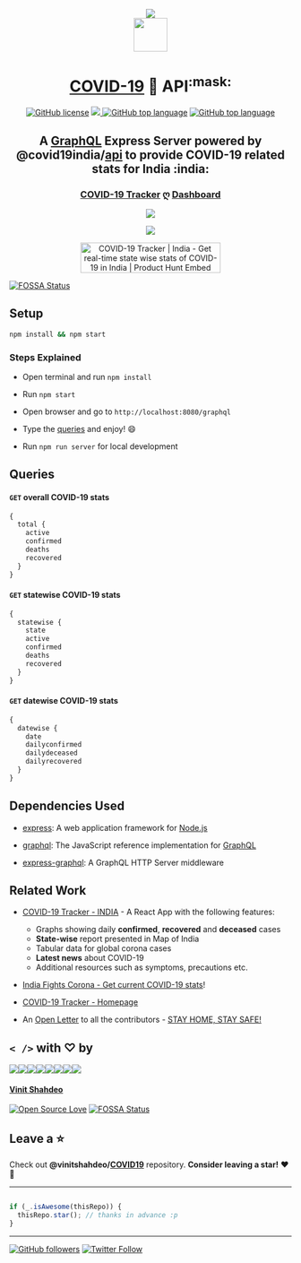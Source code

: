 <p align="center">
    <a href="https://graphql.org/"><img src="./graphql.png" /></a>
    <br>
    <a href="https://vinitshahdeo.github.io/COVID19/"><img
       src="https://thumbs.gfycat.com/AjarFloweryJumpingbean-size_restricted.gif" width="60" height="60" /></a>
 </p>
 <h1 align="center"> <a href="https://vinitshahdeo.github.io/COVID19/">COVID-19</a> 🦠 API<sup>:mask:</sup> </h1>
 <p align="center">
    <a href="https://github.com/vinitshahdeo/covid19api/blob/master/LICENSE">
    <img alt="GitHub license"
       src="https://img.shields.io/github/license/vinitshahdeo/covid19api?logo=github"
    ></a> 
    <a href="https://app.netlify.com/sites/indiafightscorona/deploys">
    <img
       src="https://api.netlify.com/api/v1/badges/fcfb9be7-e730-460c-8bcf-e35179e7bdcb/deploy-status" />
    </a> 
    <a href="https://github.com/NovelCOVID/awesome-novelcovid"><img alt="GitHub top language" src="https://awesome.re/mentioned-badge.svg"></a>
    <a href="https://github.com/vinitshahdeo/COVID19/"><img alt="GitHub top language" src="https://img.shields.io/github/languages/top/vinitshahdeo/covid19api?logo=javascript"></a>
 </p>
 <h2 align="center">A <a href="https://graphql.org/">GraphQL</a> Express Server powered by @covid19india/<a
    href="https://github.com/covid19india/api">api</a> to provide COVID-19 related stats for India :india: 
 </h2>
 <h3 align="center"><a href="http://corona-cases-india.netlify.com/">COVID-19 Tracker</a> ღ <a href="https://indiafightscorona.netlify.app/">Dashboard</a></h3>
 <p align="center">
    <a href="https://github.com/vinitshahdeo/COVID19/stargazers">
    <img src="https://img.shields.io/github/stars/vinitshahdeo/COVID19?label=LEAVE%20A%20Star%20on%20GitHub&logo=github&style=for-the-badge" />
    </a>
 </p>
 <p align="center">
    <a href="https://indiafightscorona.netlify.app/">
    <img src="./covid19-dashboard.png" />
    </a>
 </p>
 <p align="center">
    <a href="https://www.producthunt.com/posts/covid-19-tracker-india?utm_source=badge-featured&utm_medium=badge&utm_souce=badge-covid-19-tracker-india"
       target="_blank">
       <img
        src="https://api.producthunt.com/widgets/embed-image/v1/featured.svg?post_id=191600&theme=light"
        alt="COVID-19 Tracker | India - Get real-time state wise stats of COVID-19 in India | Product Hunt Embed"
        style="width: 250px; height: 54px;" width="250px" height="54px" 
       />
      </a>
 </p>


[![FOSSA Status](https://app.fossa.com/api/projects/git%2Bgithub.com%2Fvinitshahdeo%2Fcovid19api.svg?type=large)](https://app.fossa.com/projects/git%2Bgithub.com%2Fvinitshahdeo%2Fcovid19api?ref=badge_large)

## Setup

```bash
npm install && npm start
```
### Steps Explained

- Open terminal and run `npm install`

- Run `npm start`

- Open browser and go to `http://localhost:8080/graphql`

- Type the [queries](#queries) and enjoy! :smile:

- Run `npm run server` for local development


## Queries

#### `GET` overall COVID-19 stats

```graphql
{ 
  total {
    active
    confirmed
    deaths
    recovered
  }
}
```

#### `GET` statewise COVID-19 stats

```graphql
{
  statewise {
    state
    active
    confirmed
    deaths
    recovered
  }
}
```

#### `GET` datewise COVID-19 stats

```graphql
{
  datewise {
    date
    dailyconfirmed
    dailydeceased
    dailyrecovered
  }
}

```
## Dependencies Used

- [express](https://www.npmjs.com/package/express): A web application framework for [Node.js](https://nodejs.org/)

- [graphql](https://www.npmjs.com/package/graphql): The JavaScript reference implementation for [GraphQL](https://graphql.org/)

- [express-graphql](https://www.npmjs.com/package/express-graphql): A GraphQL HTTP Server middleware

## Related Work

- [COVID-19 Tracker - INDIA](http://corona-cases-india.netlify.com/) - A React App with the following features:
    - Graphs showing daily **confirmed**, **recovered** and **deceased** cases
    - **State-wise** report presented in Map of India
    - Tabular data for global corona cases
    - **Latest news** about COVID-19
    - Additional resources such as symptoms, precautions etc.

- [India Fights Corona -  Get current COVID-19 stats](https://indiafightscorona.netlify.app/)!

- [COVID-19 Tracker - Homepage](https://vinitshahdeo.github.io/COVID19/)

- An [Open Letter](https://github.com/vinitshahdeo/Water-Monitoring-System/issues/236) to all the contributors -  [STAY HOME, STAY SAFE!](https://github.com/vinitshahdeo/COVID19)

## `< />` with ♡ by 

[![](https://sourcerer.io/fame/vinitshahdeo/vinitshahdeo/COVID19/images/0)](https://fayz.in/stories/s/1522/0/?ckt_id=ZGL1ZGVk&title=story_of_vinit_shahdeo)[![](https://sourcerer.io/fame/vinitshahdeo/vinitshahdeo/COVID19/images/1)](https://indiafightscorona.netlify.app/)[![](https://sourcerer.io/fame/vinitshahdeo/vinitshahdeo/COVID19/images/2)](https://github.com/vinitshahdeo/COVID19)[![](https://sourcerer.io/fame/vinitshahdeo/vinitshahdeo/COVID19/images/3)](https://www.linkedin.com/in/vinitshahdeo/)[![](https://sourcerer.io/fame/vinitshahdeo/vinitshahdeo/COVID19/images/4)](http://corona-cases-india.netlify.com/)[![](https://sourcerer.io/fame/vinitshahdeo/vinitshahdeo/COVID19/images/5)](http://corona-cases-india.netlify.com/)[![](https://sourcerer.io/fame/vinitshahdeo/vinitshahdeo/COVID19/images/6)](https://github.com/vinitshahdeo)[![](https://sourcerer.io/fame/vinitshahdeo/vinitshahdeo/COVID19/images/7)](https://fayz.in/stories/s/1522/0/?ckt_id=ZGL1ZGVk&title=story_of_vinit_shahdeo)

#### [Vinit Shahdeo](https://www.eatmy.news/2020/06/code-like-you-eat-i-mean-code-daily-as.html)

[![Open Source Love](https://badges.frapsoft.com/os/v2/open-source.svg?v=103)](https://github.com/vinitshahdeo)
[![FOSSA Status](https://app.fossa.com/api/projects/git%2Bgithub.com%2Fvinitshahdeo%2Fcovid19api.svg?type=shield)](https://app.fossa.com/projects/git%2Bgithub.com%2Fvinitshahdeo%2Fcovid19api?ref=badge_shield)

## Leave a :star:


Check out **@vinitshahdeo/[COVID19](https://github.com/vinitshahdeo/COVID19)** repository. **Consider leaving a star!** :heart: :hugs:


----
```javascript

if (_.isAwesome(thisRepo)) {
  thisRepo.star(); // thanks in advance :p
}

```
----

[![GitHub followers](https://img.shields.io/github/followers/vinitshahdeo.svg?label=Follow%20@vinitshahdeo&style=social)](https://github.com/vinitshahdeo/)  [![Twitter Follow](https://img.shields.io/twitter/follow/Vinit_Shahdeo?style=social)](https://twitter.com/Vinit_Shahdeo)